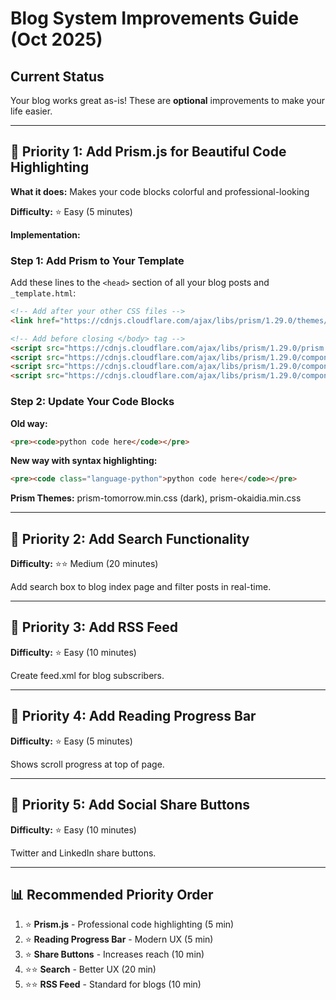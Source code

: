 # Blog System Improvements Guide (Oct 2025)

## Current Status
Your blog works great as-is! These are **optional** improvements to make your life easier.

---

## 🚀 Priority 1: Add Prism.js for Beautiful Code Highlighting

**What it does:** Makes your code blocks colorful and professional-looking

**Difficulty:** ⭐ Easy (5 minutes)

**Implementation:**

### Step 1: Add Prism to Your Template

Add these lines to the `<head>` section of all your blog posts and `_template.html`:

```html
<!-- Add after your other CSS files -->
<link href="https://cdnjs.cloudflare.com/ajax/libs/prism/1.29.0/themes/prism-tomorrow.min.css" rel="stylesheet" />

<!-- Add before closing </body> tag -->
<script src="https://cdnjs.cloudflare.com/ajax/libs/prism/1.29.0/prism.min.js"></script>
<script src="https://cdnjs.cloudflare.com/ajax/libs/prism/1.29.0/components/prism-python.min.js"></script>
<script src="https://cdnjs.cloudflare.com/ajax/libs/prism/1.29.0/components/prism-javascript.min.js"></script>
<script src="https://cdnjs.cloudflare.com/ajax/libs/prism/1.29.0/components/prism-bash.min.js"></script>
```

### Step 2: Update Your Code Blocks

**Old way:**
```html
<pre><code>python code here</code></pre>
```

**New way with syntax highlighting:**
```html
<pre><code class="language-python">python code here</code></pre>
```

**Prism Themes:** prism-tomorrow.min.css (dark), prism-okaidia.min.css

---

## 🚀 Priority 2: Add Search Functionality

**Difficulty:** ⭐⭐ Medium (20 minutes)

Add search box to blog index page and filter posts in real-time.

---

## 🚀 Priority 3: Add RSS Feed

**Difficulty:** ⭐ Easy (10 minutes)

Create feed.xml for blog subscribers.

---

## 🚀 Priority 4: Add Reading Progress Bar

**Difficulty:** ⭐ Easy (5 minutes)

Shows scroll progress at top of page.

---

## 🚀 Priority 5: Add Social Share Buttons

**Difficulty:** ⭐ Easy (10 minutes)

Twitter and LinkedIn share buttons.

---

## 📊 Recommended Priority Order

1. ⭐ **Prism.js** - Professional code highlighting (5 min)
2. ⭐ **Reading Progress Bar** - Modern UX (5 min)
3. ⭐ **Share Buttons** - Increases reach (10 min)
4. ⭐⭐ **Search** - Better UX (20 min)
5. ⭐⭐ **RSS Feed** - Standard for blogs (10 min)